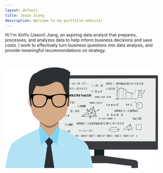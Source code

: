 ```yaml
---
layout: default
title: Jason Jiang
description: Welcome to my portfolio website!
---
```

Hi I'm XinYu (Jason) Jiang, an aspiring data analyst that prepares, processes, and analyzes data to help inform business decisions and save costs. I work to effectively turn business questions into data analysis, and provide meaningful recommendations on strategy.

<br>

<br>

<img src="/images/homepage_img.png" alt="homepage_img">
